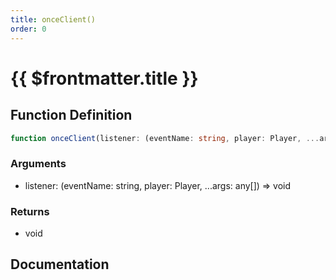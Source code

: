 ```yaml
---
title: onceClient()
order: 0
---
```


# {{ $frontmatter.title }}

## Function Definition

```ts
function onceClient(listener: (eventName: string, player: Player, ...args: any[]) => void): void;
```

### Arguments

* listener: (eventName: string, player: Player, ...args: any[]) =\> void

### Returns

* void

## Documentation

<!--@include: ./parts/onceClient.md-->
